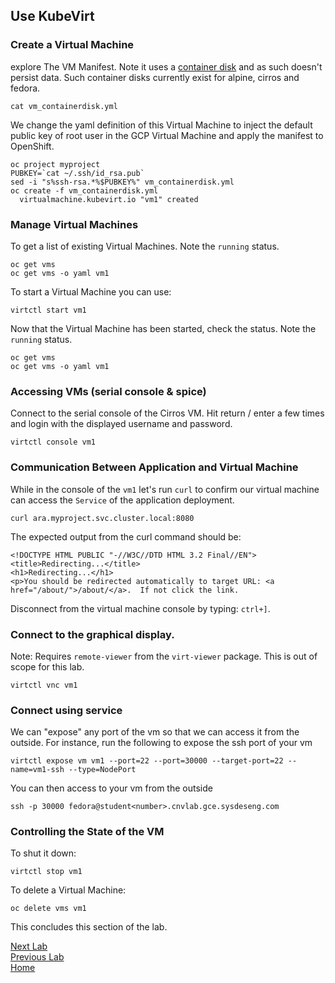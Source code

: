 ## Use KubeVirt

### Create a Virtual Machine

explore The VM Manifest. Note it uses a [container disk](https://kubevirt.io/user-guide/docs/latest/creating-virtual-machines/disks-and-volumes.html#containerdisk) and as such doesn't persist data. Such container disks currently exist for alpine, cirros and fedora.

```
cat vm_containerdisk.yml
```

We change the yaml definition of this Virtual Machine to inject the default public key of root user in the GCP Virtual Machine and apply the manifest to OpenShift.

```
oc project myproject
PUBKEY=`cat ~/.ssh/id_rsa.pub`
sed -i "s%ssh-rsa.*%$PUBKEY%" vm_containerdisk.yml
oc create -f vm_containerdisk.yml
  virtualmachine.kubevirt.io "vm1" created
```

### Manage Virtual Machines

To get a list of existing Virtual Machines. Note the `running` status.

```
oc get vms
oc get vms -o yaml vm1
```

To start a Virtual Machine you can use:

```
virtctl start vm1
```

Now that the Virtual Machine has been started, check the status. Note the `running` status.

```
oc get vms
oc get vms -o yaml vm1
```

### Accessing VMs (serial console & spice)

Connect to the serial console of the Cirros VM. Hit return / enter a few times and login with the displayed username and password. 

```
virtctl console vm1
```

### Communication Between Application and Virtual Machine

While in the console of the `vm1` let's run `curl` to confirm our virtual machine
can access the `Service` of the application deployment.

```
curl ara.myproject.svc.cluster.local:8080
```

The expected output from the curl command should be:

```
<!DOCTYPE HTML PUBLIC "-//W3C//DTD HTML 3.2 Final//EN">
<title>Redirecting...</title>
<h1>Redirecting...</h1>
<p>You should be redirected automatically to target URL: <a href="/about/">/about/</a>.  If not click the link.
```

Disconnect from the virtual machine console by typing: `ctrl+]`.

### Connect to the graphical display.

Note: Requires `remote-viewer` from the `virt-viewer` package. This is out of scope for this lab. 

```
virtctl vnc vm1
```

### Connect using service 

We can "expose" any port of the vm so that we can access it from the outside.
For instance, run the following to expose the ssh port of your vm

```
virtctl expose vm vm1 --port=22 --port=30000 --target-port=22 --name=vm1-ssh --type=NodePort
```

You can then access to your vm from the outside

```
ssh -p 30000 fedora@student<number>.cnvlab.gce.sysdeseng.com
```

### Controlling the State of the VM

To shut it down:

```
virtctl stop vm1
```

To delete a Virtual Machine:

```
oc delete vms vm1
```

This concludes this section of the lab.

[Next Lab](../lab7/lab7.md)\
[Previous Lab](../lab5/lab5.md)\
[Home](../../README.md)
